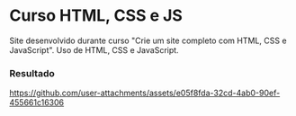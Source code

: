 ﻿# Curso HTML, CSS e JS

Site desenvolvido durante curso "Crie um site completo com HTML, CSS e JavaScript".
Uso de HTML, CSS e JavaScript.


### Resultado

https://github.com/user-attachments/assets/e05f8fda-32cd-4ab0-90ef-455661c16306
